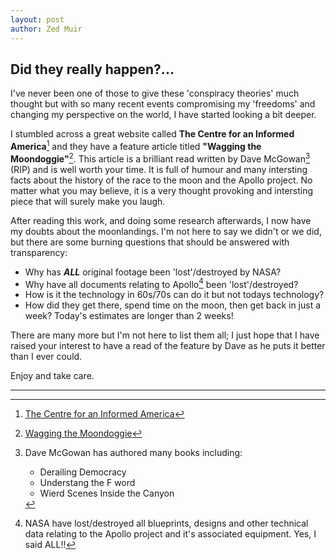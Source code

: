 ```yaml
---
layout: post
author: Zed Muir
---
```


## Did they really happen?...

I've never been one of those to give these 'conspiracy theories' much thought but with so many recent events compromising my 'freedoms' and changing my perspective on the world, I have started looking a bit deeper. 

I stumbled across a great website called **The Centre for an Informed America**[^1] and they have a feature article titled **"Wagging the Moondoggie"**[^2].  This article is a brilliant read written by Dave McGowan[^3] (RIP) and is well worth your time.  It is full of humour and many intersting facts about the history of the race to the moon and the Apollo project.  No matter what you may believe, it is a very thought provoking and intersting piece that will surely make you laugh. 

After reading this work, and doing some research afterwards, I now have my doubts about the moonlandings.  I'm not here to say we didn't or we did, but there are some burning questions that should be answered with transparency: 

  - Why has ***ALL*** original footage been 'lost'/destroyed by NASA?
  - Why have all documents relating to Apollo[^4] been 'lost'/destroyed?
  - How is it the technology in 60s/70s can do it but not todays technology?
  - How did they get there, spend time on the moon, then get back in just a week? Today's estimates are longer than 2 weeks!

There are many more but I'm not here to list them all; I just hope that I have raised your interest to have a read of the feature by Dave as he puts it better than I ever could. 

Enjoy and take care. 

---

[^1]: [The Centre for an Informed America](https://centerforaninformedamerica.com/)
[^2]: [Wagging the Moondoggie](https://centerforaninformedamerica.com/moondoggie/)
[^3]: Dave McGowan has authored many books including: 
      - Derailing Democracy
      - Understang the F word
      - Wierd Scenes Inside the Canyon

[^4]: NASA have lost/destroyed all blueprints, designs and other technical data relating to the Apollo project and it's associated equipment.  Yes, I said ALL!!